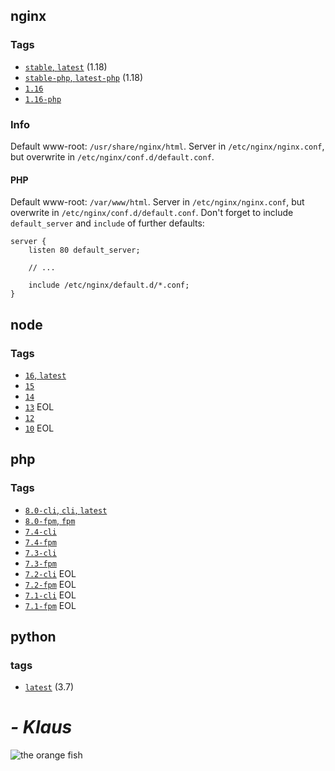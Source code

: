## nginx
### Tags
* [`stable`, `latest`](amzn-nginx/stable/Dockerfile) (1.18)
* [`stable-php`, `latest-php`](amzn-nginx/stable-php/Dockerfile) (1.18)
* [`1.16`](amzn-nginx/latest/Dockerfile)
* [`1.16-php`](amzn-nginx/latest-php/Dockerfile)
### Info
Default www-root: `/usr/share/nginx/html`.
Server in `/etc/nginx/nginx.conf`, but overwrite in `/etc/nginx/conf.d/default.conf`.
#### PHP
Default www-root: `/var/www/html`.
Server in `/etc/nginx/nginx.conf`, but overwrite in `/etc/nginx/conf.d/default.conf`.
Don't forget to include `default_server` and `include` of further defaults:
```
server {
    listen 80 default_server;

    // ...

    include /etc/nginx/default.d/*.conf;
}
```

## node
### Tags
* [`16`, `latest`](amzn-node/16/Dockerfile)
* [`15`](amzn-node/15/Dockerfile)
* [`14`](amzn-node/14/Dockerfile)
* [`13`](amzn-node/13/Dockerfile) EOL
* [`12`](amzn-node/12/Dockerfile)
* [`10`](amzn-node/10/Dockerfile) EOL

## php
### Tags
* [`8.0-cli`, `cli`, `latest`](amzn-php/8.0/cli/Dockerfile)
* [`8.0-fpm`, `fpm`](amzn-php/8.0/fpm/Dockerfile)
* [`7.4-cli`](amzn-php/7.4/cli/Dockerfile)
* [`7.4-fpm`](amzn-php/7.4/fpm/Dockerfile)
* [`7.3-cli`](amzn-php/7.3/cli/Dockerfile)
* [`7.3-fpm`](amzn-php/7.3/fpm/Dockerfile)
* [`7.2-cli`](amzn-php/7.2/cli/Dockerfile) EOL
* [`7.2-fpm`](amzn-php/7.2/fpm/Dockerfile) EOL
* [`7.1-cli`](amzn-php/7.1/cli/Dockerfile) EOL
* [`7.1-fpm`](amzn-php/7.1/fpm/Dockerfile) EOL

## python
### tags
* [`latest`](amzn-python/Dockerfile) (3.7)


# *- Klaus*
![the orange fish](https://upload.wikimedia.org/wikipedia/en/2/24/An_image_of_Klaus_Heissler_in_a_water_bowl.png)
